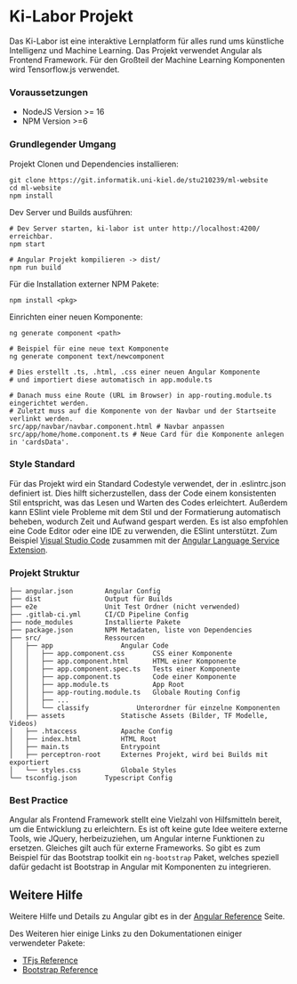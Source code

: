 # Ki-Labor Projekt
Das Ki-Labor ist eine interaktive Lernplatform für alles rund ums künstliche Intelligenz und Machine Learning.
Das Projekt verwendet Angular als Frontend Framework. Für den Großteil der Machine Learning Komponenten wird Tensorflow.js verwendet.

### Voraussetzungen
-   NodeJS Version >= 16
-   NPM Version >=6

### Grundlegender Umgang
Projekt Clonen und Dependencies installieren:
```
git clone https://git.informatik.uni-kiel.de/stu210239/ml-website
cd ml-website
npm install
```

Dev Server und Builds ausführen:
```
# Dev Server starten, ki-labor ist unter http://localhost:4200/ erreichbar.
npm start

# Angular Projekt kompilieren -> dist/
npm run build
```

Für die Installation externer NPM Pakete:
```
npm install <pkg>
```

Einrichten einer neuen Komponente:
```
ng generate component <path>

# Beispiel für eine neue text Komponente
ng generate component text/newcomponent

# Dies erstellt .ts, .html, .css einer neuen Angular Komponente 
# und importiert diese automatisch in app.module.ts

# Danach muss eine Route (URL im Browser) in app-routing.module.ts eingerichtet werden.
# Zuletzt muss auf die Komponente von der Navbar und der Startseite verlinkt werden.
src/app/navbar/navbar.component.html # Navbar anpassen
src/app/home/home.component.ts # Neue Card für die Komponente anlegen in 'cardsData'.
```

### Style Standard
Für das Projekt wird ein Standard Codestyle verwendet, der in .eslintrc.json definiert ist.
Dies hilft sicherzustellen, dass der Code einem konsistenten Stil entspricht, was das Lesen und Warten des Codes erleichtert.
Außerdem kann ESlint viele Probleme mit dem Stil und der Formatierung automatisch beheben, wodurch Zeit und Aufwand gespart werden.
Es ist also empfohlen eine Code Editor oder eine IDE zu verwenden, die ESlint unterstützt.
Zum Beispiel [Visual Studio Code](https://code.visualstudio.com/) zusammen mit der [Angular Language Service Extension](https://marketplace.visualstudio.com/items?itemName=Angular.ng-template).

### Projekt Struktur
```
├── angular.json        Angular Config
├── dist                Output für Builds
├── e2e                 Unit Test Ordner (nicht verwended)
├── .gitlab-ci.yml      CI/CD Pipeline Config
├── node_modules        Installierte Pakete
├── package.json        NPM Metadaten, liste von Dependencies
├── src/                Ressourcen
│   ├── app                 Angular Code
│   │   ├── app.component.css       CSS einer Komponente
│   │   ├── app.component.html      HTML einer Komponente
│   │   ├── app.component.spec.ts   Tests einer Komponente
│   │   ├── app.component.ts        Code einer Komponente
│   │   ├── app.module.ts           App Root
│   │   ├── app-routing.module.ts   Globale Routing Config
│   │   ├── ...
│   │   └── classify            Unterordner für einzelne Komponenten
│   ├── assets              Statische Assets (Bilder, TF Modelle, Videos)
│   ├── .htaccess           Apache Config
│   ├── index.html          HTML Root
│   ├── main.ts             Entrypoint
│   ├── perceptron-root     Externes Projekt, wird bei Builds mit exportiert
│   └── styles.css          Globale Styles
└── tsconfig.json       Typescript Config
```

### Best Practice
Angular als Frontend Framework stellt eine Vielzahl von Hilfsmitteln bereit, um die Entwicklung zu erleichtern.
Es ist oft keine gute Idee weitere externe Tools, wie JQuery, herbeizuziehen, um Angular interne Funktionen zu ersetzen.
Gleiches gilt auch für externe Frameworks.
So gibt es zum Beispiel für das Bootstrap toolkit ein ```ng-bootstrap``` Paket, welches speziell dafür gedacht ist Bootstrap in Angular mit Komponenten zu integrieren.

## Weitere Hilfe

Weitere Hilfe und Details zu Angular gibt es in der [Angular Reference](https://angular.io/guide/architecture) Seite.

Des Weiteren hier einige Links zu den Dokumentationen einiger verwendeter Pakete:
- [TFjs Reference](https://js.tensorflow.org/api/latest/)
- [Bootstrap Reference](https://getbootstrap.com/docs/5.2/getting-started/introduction/)